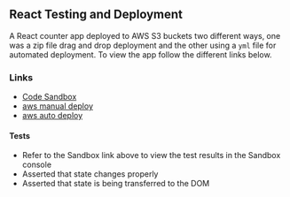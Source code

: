
## React Testing and Deployment
A React counter app deployed to AWS S3 buckets two different ways, one was a zip file drag and drop deployment and the other using a `yml` file for automated deployment. To view the app follow the different links below.

### Links
* [Code Sandbox](https://codesandbox.io/s/427nv579k7)
* [aws manual deploy](http://lab27-manual-bucket.s3-website-us-east-1.amazonaws.com/#)
* [aws auto deploy](http://reacttestingbucket-reacttestingbucket-k6hkjc0f0tkh.s3-website-us-east-1.amazonaws.com/#)

#### Tests
* Refer to the Sandbox link above to view the test results in the Sandbox console
* Asserted that state changes properly
* Asserted that state is being transferred to the DOM

